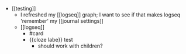 - [[testing]]
	- I refreshed my [[logseq]] graph; I want to see if that makes logseq 'remember' my [[journal settings]]
	- [[logseq]]
		- #card
		- {{cloze labe}} test
			- should work with children?
